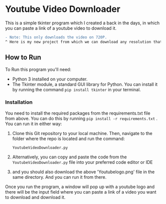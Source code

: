 # Youtube Video Downloader

This is a simple tkinter program which I created a back in the days, in which you can paste a link of a youtube video to download it.

```diff
- Note: This only downloads the video on 720P.
^ Here is my new project from which we can download any resolution that's available(4K, 8K or any).
```

## How to Run

To Run this program you'll need:

- Python 3 installed on your computer.
- The Tkinter module, a standard GUI library for Python. You can install it by running the command `pip install tkinter` in your terminal.

### Installation
You need to install the required packages from the requirements.txt file from above.
You can do this by running `pip install -r requirements.txt` .
You can run it in either way:

1. Clone this Git repository to your local machine. Then, navigate to the folder where the repo is located and run the command:

    ```
    YoutubeVideoDownloader.py
    ```

2. Alternatively, you can copy and paste the code from the `YoutubeVideoDownloader.py` file into your preferred code editor or IDE
3.  and you should also download the above 'Youtubelogo.png' file in the same directory. And you can run it from there.

Once you run the program, a window will pop up with a youtube logo and there will be the input field where you can paste a link of a video you want to download and download it.
